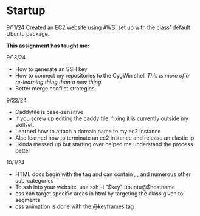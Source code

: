 # Startup
9/11/24 Created an EC2 website using AWS, set up with the class' default Ubuntu package.

**This assignment has taught me:**

9/13/24
- How to generate an SSH key
- How to connect my repositories to the CygWin shell
    *This is more of a re-learning thing than a new thing.*
- Better merge conflict strategies

9/22/24
- Caddyfile is case-sensitive
- If you screw up editing the caddy file, fixing it is currently outside my skillset. 
- Learned how to attach a domain name to my ec2 instance
- Also learned how to terminate an ec2 instance and release an elastic ip
- I kinda messed up but starting over helped me understand the process better

10/1/24
- HTML docs begin with the <!DOCTYPE html> tag and can contain <head>, <body>, and numerous other sub-categories
- To ssh into your website, use ssh -i "$key" ubuntu@$hostname
- css can target specific areas in html by targeting the class given to segments
- css animation is done with the @keyframes tag